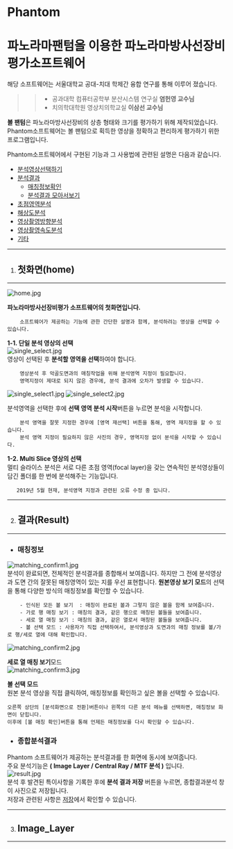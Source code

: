 # Phantom
**파노라마팬텀을 이용한 파노라마방사선장비평가소프트웨어**
=======  


해당 소프트웨어는 서울대학교 공대-치대 학제간 융합 연구를 통해 이루어 졌습니다.  


>>- 공과대학 컴퓨터공학부 분산시스템 연구실   **염헌영 교수님**
>>- 치의학대학원 영상치의학교실              **이삼선 교수님**  



**볼 팬텀**은 파노라마방사선장비의 상층 형태와 크기를 평가하기 위해 제작되었습니다.  
Phantom소프트웨어는 볼 팬텀으로 획득한 영상을 정확하고 편리하게 평가하기 위한 프로그램입니다. 

Phantom소프트웨어에서 구현된 기능과 그 사용법에 관련된 설명은 다음과 같습니다.  

- [분석영상선택하기](#첫화면home)  
- [분석결과](#결과Result)
    - [매칭정보확인](#매칭정보)
    - [분석결과 모아서보기](#종합분석결과)
- [초점영역분석](#Image_Layer)
- [해상도분석](#MTF)
- [영상촬영방향분석](#Central_Ray)
- [영상촬영속도분석](#Image_gain_velocity)
- [기타](#기타유의사항)

-------
1. ## 첫화면(home)
-------

![home.jpg](./image/home.jpg)  

**파노라마방사선장비평가 소프트웨어의 첫화면입니다.**  
```
    소프트웨어가 제공하는 기능에 관한 간단한 설명과 함께, 분석하려는 영상을 선택할 수 있습니다.  
```

**1-1. 단일 분석 영상의 선택**  
![single_select.jpg](/image/single_select.JPG)  
영상이 선택된 후 **분석할 영역을 선택**하여야 합니다.  
```
    영상분석 후 악골도면과의 매칭작업을 위해 분석영역 지정이 필요합니다.  
    영역지정이 제대로 되지 않은 경우에, 분석 결과에 오차가 발생할 수 있습니다.  
```

![single_select1.jpg](./image/single_select1.jpg)
![single_select2.jpg](./image/single_select2.jpg)  


분석영역을 선택한 후에 **선택 영역 분석 시작**버튼을 누르면 분석을 시작합니다.  
```
    분석 영역을 잘못 지정한 경우에 [영역 재선택] 버튼을 통해, 영역 재지정을 할 수 있습니다.  
    분석 영역 지정이 필요하지 않은 사진의 경우, 영역지정 없이 분석을 시작할 수 있습니다.  
```

**1-2. Multi Slice 영상의 선택**  
멀티 슬라이스 분석은 서로 다른 초점 영역(focal layer)을 갖는 연속적인 분석영상들이 담긴 폴더를 한 번에 분석해주는 기능입니다.  
```
   2019년 5월 현재, 분석영역 지정과 관련된 오류 수정 중 입니다.
```

-------
2. ## 결과(Result)  
-------
  - ### 매칭정보  
  ![matching_confirm1.jpg](./image/matching_confirm1.jpg)  
  분석이 완료되면, 전체적인 분석결과를 종합해서 보여줍니다. 하지만 그 전에 분석영상과 도면 간의 잘못된 매칭영역이 있는 지를 우선 표현합니다. **원본영상 보기 모드**의 선택을 통해 다양한 방식의 매칭정보를 확인할 수 있습니다.  
  ```
      - 인식된 모든 볼 보기  : 매칭이 완료된 볼과 그렇지 않은 볼을 함께 보여줍니다.
      - 가로 행 매칭 보기 : 매칭의 결과, 같은 행으로 매칭된 볼들을 보여줍니다.
      - 세로 열 매칭 보기 : 매칭의 결과, 같은 열로서 매칭된 볼들을 보여줍니다.  
      - 볼 선택 모드 : 사용자가 직접 선택하여서, 분석영상과 도면과의 매칭 정보를 볼/가로 행/세로 열에 대해 확인합니다. 
  ```
    
  ![matching_confirm2.jpg](./image/matching_confirm2.jpg)  
    
   **세로 열 매칭 보기**모드  
  ![matching_confirm3.jpg](./image/matching_confirm3.jpg)  
    
  **볼 선택 모드**  
  원본 분석 영상을 직접 클릭하여, 매칭정보를 확인하고 싶은 볼을 선택할 수 있습니다.  
    
    
    오른쪽 상단의 [분석화면으로 전환]버튼이나 왼쪽의 다른 분석 메뉴를 선택하면, 매칭정보 화면이 닫힙니다.  
    이후에 [볼 매칭 확인]버튼을 통해 언제든 매칭정보를 다시 확인할 수 있습니다.  
      
  - ### 종합분석결과  
  
  Phantom 소프트웨어가 제공하는 분석결과를 한 화면에 동시에 보여줍니다.  
  주요 분석기능은 **( Image Layer / Central Ray / MTF 분석 )** 입니다.  
  ![result.jpg](./image/result.jpg)  
    분석 후 발견된 특이사항을 기록한 후에 **분석 결과 저장** 버튼을 누르면, 종합결과분석 창이 사진으로 저장됩니다.    
    저장과 관련된 사항은 [저장](#저장)에서 확인할 수 있습니다.  
    
-------
3. ## Image_Layer
-------
    
